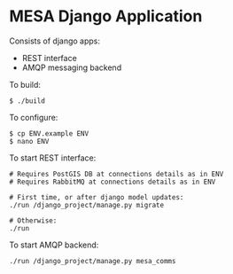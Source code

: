 MESA Django Application
=======================

Consists of django apps:

* REST interface
* AMQP messaging backend

To build:

    $ ./build

To configure:

    $ cp ENV.example ENV
    $ nano ENV

To start REST interface:

    # Requires PostGIS DB at connections details as in ENV
    # Requires RabbitMQ at connections details as in ENV
    
    # First time, or after django model updates:
    ./run /django_project/manage.py migrate
    
    # Otherwise:
    ./run
    
To start AMQP backend:

    ./run /django_project/manage.py mesa_comms
   
